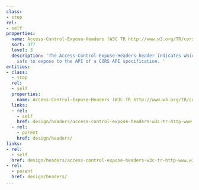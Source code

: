 ```yaml
---
class:
- stop
rel:
- self
properties:
  name: Access-Control-Expose-Headers (W3C TR http://www.w3.org/TR/cors)
  sort: 377
  level: 3
  description: 'The Access-Control-Expose-Headers header indicates which headers are
    safe to expose to the API of a CORS API specification. '
entities:
- class:
  - stop
  rel:
  - self
  properties:
    name: Access-Control-Expose-Headers (W3C TR http://www.w3.org/TR/cors)
  links:
  - rel:
    - self
    href: design/headers/access-control-expose-headers-w3c-tr-http-www.w3.org-tr-cors.md
  - rel:
    - parent
    href: design/headers/
links:
- rel:
  - self
  href: design/headers/access-control-expose-headers-w3c-tr-http-www.w3.org-tr-cors.md
- rel:
  - parent
  href: design/headers/
...
```


